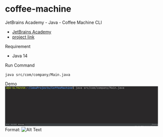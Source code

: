 # coffee-machine
JetBrains Academy - Java - Coffee Machine CLI
- [JetBrains Academy](https://hyperskill.org)
- [project link](https://hyperskill.org/projects/33?goal=7)

Requirement
- Java 14

Run Command
```
java src/com/company/Main.java
```

Demo
![Demo](/coffee.gif)
Format: ![Alt Text](Demo)
